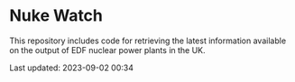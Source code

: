 # Nuke Watch

This repository includes code for retrieving the latest information available on the output of EDF nuclear power plants in the UK.

Last updated: 2023-09-02 00:34